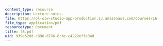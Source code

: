 ```yaml
---
content_type: resource
description: Lecture notes.
file: https://ol-ocw-studio-app-production.s3.amazonaws.com/courses/16-01-unified-engineering-i-ii-iii-iv-fall-2005-spring-2006/939e52ddc898d7868cbcc4222effe04d_f8.pdf
file_type: application/pdf
resourcetype: Document
title: f8.pdf
uid: 939e52dd-c898-d786-8cbc-c4222effe04d
---
```


